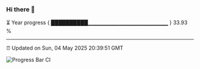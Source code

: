 ### Hi there 👋

⏳ Year progress { ██████████▁▁▁▁▁▁▁▁▁▁▁▁▁▁▁▁▁▁▁▁ } 33.93 %

---

⏰ Updated on Sun, 04 May 2025 20:39:51 GMT

![Progress Bar CI](https://github.com/IshwaranRudhara/GIT-ACTION/workflows/Progress%20Bar%20CI/badge.svg)
